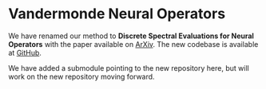 # Vandermonde Neural Operators

We have renamed our method to **Discrete Spectral Evaluations for Neural Operators** with the paper available on [ArXiv](https://arxiv.org/abs/2305.19663). The new codebase is available at [GitHub](https://github.com/camlab-ethz/DSE-for-NeuralOperators/tree/main). 

We have added a submodule pointing to the new repository here, but will work on the new repository moving forward.